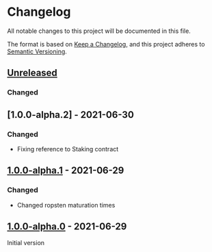 # Changelog

All notable changes to this project will be documented in this file.

The format is based on [Keep a Changelog](https://keepachangelog.com/en/1.0.0/),
and this project adheres to [Semantic Versioning](https://semver.org/spec/v2.0.0.html).

## [Unreleased]

### Changed

## [1.0.0-alpha.2] - 2021-06-30

### Changed

-   Fixing reference to Staking contract

## [1.0.0-alpha.1] - 2021-06-29

### Changed

-   Changed ropsten maturation times

## [1.0.0-alpha.0] - 2021-06-29

Initial version

[unreleased]: https://github.com/cartesi/pos-dlib/compare/v1.0.0-alpha.1...HEAD
[1.0.0-alpha.1]: https://github.com/cartesi/pos-dlib/compare/v1.0.0-alpha.0...v1.0.0-alpha.1
[1.0.0-alpha.0]: https://github.com/cartesi/pos-dlib/releases/tag/v1.0.0-alpha.0
